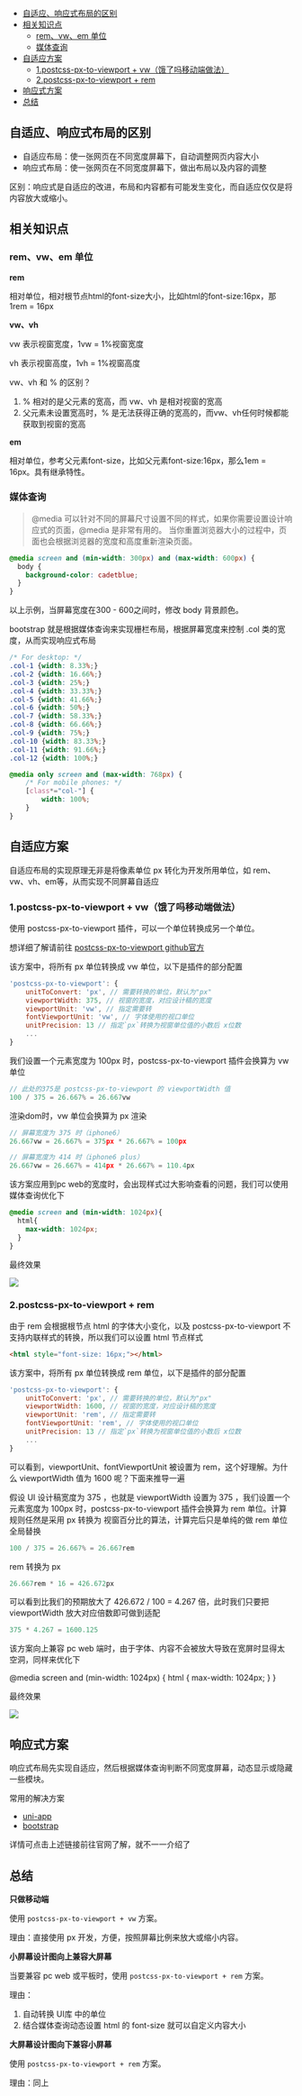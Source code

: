 - [自适应、响应式布局的区别](#自适应响应式布局的区别)
- [相关知识点](#相关知识点)
  - [rem、vw、em 单位](#remvwem-单位)
  - [媒体查询](#媒体查询)
- [自适应方案](#自适应方案)
  - [1.postcss-px-to-viewport + vw（饿了吗移动端做法）](#1postcss-px-to-viewport--vw饿了吗移动端做法)
  - [2.postcss-px-to-viewport + rem](#2postcss-px-to-viewport--rem)
- [响应式方案](#响应式方案)
- [总结](#总结)
## 自适应、响应式布局的区别
- 自适应布局：使一张网页在不同宽度屏幕下，自动调整网页内容大小
- 响应式布局：使一张网页在不同宽度屏幕下，做出布局以及内容的调整

区别：响应式是自适应的改进，布局和内容都有可能发生变化，而自适应仅仅是将内容放大或缩小。

## 相关知识点
### rem、vw、em 单位
**rem**

相对单位，相对根节点html的font-size大小，比如html的font-size:16px，那1rem = 16px

**vw、vh**

vw 表示视窗宽度，1vw = 1%视窗宽度

vh 表示视窗高度，1vh = 1%视窗高度

vw、vh 和 % 的区别？

1. % 相对的是父元素的宽高，而 vw、vh 是相对视窗的宽高
2. 父元素未设置宽高时，% 是无法获得正确的宽高的，而vw、vh任何时候都能获取到视窗的宽高

**em**

相对单位，参考父元素font-size，比如父元素font-size:16px，那么1em = 16px。具有继承特性。

### 媒体查询
>@media 可以针对不同的屏幕尺寸设置不同的样式，如果你需要设置设计响应式的页面，@media 是非常有用的。
当你重置浏览器大小的过程中，页面也会根据浏览器的宽度和高度重新渲染页面。

```css
@media screen and (min-width: 300px) and (max-width: 600px) {
  body {
    background-color: cadetblue;
  }
}
```

以上示例，当屏幕宽度在300 - 600之间时，修改 body 背景颜色。

bootstrap 就是根据媒体查询来实现栅栏布局，根据屏幕宽度来控制 .col 类的宽度，从而实现响应式布局

```css
/* For desktop: */
.col-1 {width: 8.33%;}
.col-2 {width: 16.66%;}
.col-3 {width: 25%;}
.col-4 {width: 33.33%;}
.col-5 {width: 41.66%;}
.col-6 {width: 50%;}
.col-7 {width: 58.33%;}
.col-8 {width: 66.66%;}
.col-9 {width: 75%;}
.col-10 {width: 83.33%;}
.col-11 {width: 91.66%;}
.col-12 {width: 100%;}

@media only screen and (max-width: 768px) {
    /* For mobile phones: */
    [class*="col-"] {
        width: 100%;
    }
}
```

## 自适应方案
自适应布局的实现原理无非是将像素单位 px 转化为开发所用单位，如 rem、vw、vh、em等，从而实现不同屏幕自适应

### 1.postcss-px-to-viewport + vw（饿了吗移动端做法）
使用 postcss-px-to-viewport 插件，可以一个单位转换成另一个单位。

想详细了解请前往 [postcss-px-to-viewport github官方](https://github.com/evrone/postcss-px-to-viewport/blob/master/README_CN.md)

该方案中，将所有 px 单位转换成 vw 单位，以下是插件的部分配置

```javascript
'postcss-px-to-viewport': {
    unitToConvert: 'px', // 需要转换的单位，默认为"px"
    viewportWidth: 375, // 视窗的宽度，对应设计稿的宽度
    viewportUnit: 'vw', // 指定需要转
    fontViewportUnit: 'vw', // 字体使用的视口单位
    unitPrecision: 13 // 指定`px`转换为视窗单位值的小数后 x位数
   	...
}
```

我们设置一个元素宽度为 100px 时，postcss-px-to-viewport 插件会换算为 vw 单位

```javascript
// 此处的375是 postcss-px-to-viewport 的 viewportWidth 值
100 / 375 = 26.667% = 26.667vw
```

渲染dom时，vw 单位会换算为 px 渲染

```javascript
// 屏幕宽度为 375 时（iphone6）
26.667vw = 26.667% = 375px * 26.667% = 100px

// 屏幕宽度为 414 时（iphone6 plus）
26.667vw = 26.667% = 414px * 26.667% = 110.4px
```

该方案应用到pc web的宽度时，会出现样式过大影响查看的问题，我们可以使用媒体查询优化下

```css
@medie screen and (min-width: 1024px){
  html{
    max-width: 1024px;
  }
}
```

最终效果

![](https://p3-juejin.byteimg.com/tos-cn-i-k3u1fbpfcp/3035c67e85534ffd890ebd0999cabbe7~tplv-k3u1fbpfcp-zoom-1.image)

### 2.postcss-px-to-viewport + rem
由于 rem 会根据根节点 html 的字体大小变化，以及 postcss-px-to-viewport 不支持内联样式的转换，所以我们可以设置 html 节点样式
```html
<html style="font-size: 16px;"></html>
```

该方案中，将所有 px 单位转换成 rem 单位，以下是插件的部分配置

```javascript
'postcss-px-to-viewport': {
    unitToConvert: 'px', // 需要转换的单位，默认为"px"
    viewportWidth: 1600, // 视窗的宽度，对应设计稿的宽度
    viewportUnit: 'rem', // 指定需要转
    fontViewportUnit: 'rem', // 字体使用的视口单位
    unitPrecision: 13 // 指定`px`转换为视窗单位值的小数后 x位数
   	...
}
```
可以看到，viewportUnit、fontViewportUnit 被设置为 rem，这个好理解。为什么 viewportWidth 值为 1600 呢？下面来推导一遍

假设 UI 设计稿宽度为 375 ，也就是 viewportWidth 设置为 375 ，我们设置一个元素宽度为 100px 时，postcss-px-to-viewport 插件会换算为 rem 单位。计算规则任然是采用 px 转换为 视窗百分比的算法，计算完后只是单纯的做 rem 单位全局替换

```javascript
100 / 375 = 26.667% = 26.667rem
```

rem 转换为 px

```javascript
26.667rem * 16 = 426.672px
```

可以看到比我们的预期放大了 426.672 / 100 = 4.267 倍，此时我们只要把 viewportWidth 放大对应倍数即可做到适配

```javascript
375 * 4.267 = 1600.125
```

该方案向上兼容 pc web 端时，由于字体、内容不会被放大导致在宽屏时显得太空洞，同样来优化下

@media screen and (min-width: 1024px) {
  html {
    max-width: 1024px;
  }
}

最终效果

![](https://p3-juejin.byteimg.com/tos-cn-i-k3u1fbpfcp/19c46d35edac4cbb991b3691e4f27174~tplv-k3u1fbpfcp-zoom-1.image)

## 响应式方案

响应式布局先实现自适应，然后根据媒体查询判断不同宽度屏幕，动态显示或隐藏一些模块。

常用的解决方案

- [uni-app](https://uniapp.dcloud.io/)
- [bootstrap](https://www.bootcss.com/)

详情可点击上述链接前往官网了解，就不一一介绍了

## 总结
**只做移动端**

使用 `postcss-px-to-viewport + vw` 方案。

理由：直接使用 px 开发，方便，按照屏幕比例来放大或缩小内容。

**小屏幕设计图向上兼容大屏幕**

当要兼容 pc web 或平板时，使用 `postcss-px-to-viewport + rem` 方案。

理由：

1. 自动转换 UI库 中的单位
2. 结合媒体查询动态设置 html 的 font-size 就可以自定义内容大小

**大屏幕设计图向下兼容小屏幕**

使用 `postcss-px-to-viewport + rem` 方案。

理由：同上